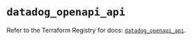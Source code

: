 # `datadog_openapi_api`

Refer to the Terraform Registry for docs: [`datadog_openapi_api`](https://registry.terraform.io/providers/datadog/datadog/3.48.0/docs/resources/openapi_api).
